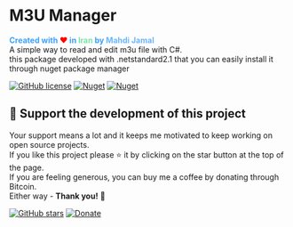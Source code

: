 # M3U Manager

<span style="color:#3da0fc;font-weight:bold;">Created with <span style="color:red;font-weight:bold;">❤</span> in <span style="color:#76e6aa;font-weight:bold;">Iran</span> by <span style="color:#6cb6fc;font-weight:bold;">Mahdi Jamal</span></span></br>
A simple way to read and edit m3u file with C#.</br>
this package developed with .netstandard2.1 that you can easily install it through nuget package manager

[![GitHub license](https://img.shields.io/github/license/MahdiJamal/M3UManager)](https://github.com/MahdiJamal/M3UManager/blob/master/LICENSE) [![Nuget](https://img.shields.io/nuget/v/M3UManager)](https://www.nuget.org/packages/M3UManager/) [![Nuget](https://img.shields.io/nuget/dt/M3UManager?label=nuget)](https://www.nuget.org/packages/M3UManager/)


## 🎂 Support the development of this project

Your support means a lot and it keeps me motivated to keep working on open source projects.</br>
If you like this project please ⭐ it by clicking on the star button at the top of the page.</br>
If you are feeling generous, you can buy me a coffee by donating through Bitcoin.</br>
Either way - **Thank you!** 🎉

[![GitHub stars](https://img.shields.io/github/stars/MahdiJamal/M3UManager?color=green&label=star%20it%20on%20GitHub)](https://github.com/MahdiJamal/M3UManager) [![Donate](https://img.shields.io/badge/Donate-Bitcoin-gold)]()
